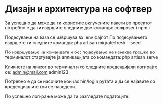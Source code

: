 # Дизајн и архитектура на софтвер

За успешно да може да ги користите вклучените пакети во проектот потребно е да ги извршите следните две команди:
composer i
npm i

Подесување на база се извршува во .env фајлот
По подесувањето извршете ги следните команди:
php artisan migrate:fresh --seed

По извршување на командата и без појавување на некаква грешка во терминалот стартувајте ја апликацијата со командата:
php artisan serve

Кликнете на линкот во терминал и со следните креденцијали логирајте се:
admin@mail.com
admin123

Потребно е да се насочите кон /admin/login рутата и да се најавите со креденцијалите кои се наведени.

По успешно логирање може да ги разгледате податоците.
